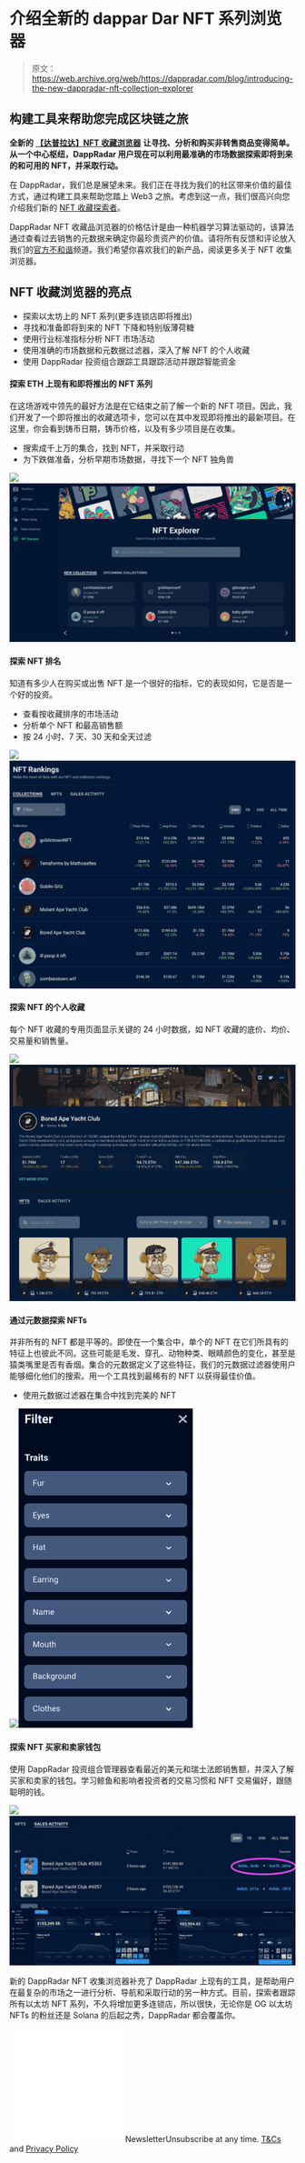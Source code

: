 # 介绍全新的 dappar Dar NFT 系列浏览器

> 原文：<https://web.archive.org/web/https://dappradar.com/blog/introducing-the-new-dappradar-nft-collection-explorer>

## 构建工具来帮助您完成区块链之旅

**全新的** [**【达普拉达】NFT 收藏浏览器**](https://web.archive.org/web/20220705003155/https://dappradar.com/hub/nft-explorer) **让寻找、分析和购买非转售商品变得简单。从一个中心枢纽，DappRadar 用户现在可以利用最准确的市场数据探索即将到来的和可用的 NFT，并采取行动。**

在 DappRadar，我们总是展望未来。我们正在寻找为我们的社区带来价值的最佳方式，通过构建工具来帮助您踏上 Web3 之旅。考虑到这一点，我们很高兴向您介绍我们新的 [NFT 收藏探索者](https://web.archive.org/web/20220705003155/https://dappradar.com/hub/nft-explorer)。

DappRadar NFT 收藏品浏览器的价格估计是由一种机器学习算法驱动的，该算法通过查看过去销售的元数据来确定你最珍贵资产的价值。请将所有反馈和评论放入我们的[官方不和谐](https://web.archive.org/web/20220705003155/https://dappradar.com/discord)频道。我们希望你喜欢我们的新产品，阅读更多关于 NFT 收集浏览器。

## NFT 收藏浏览器的亮点

*   探索以太坊上的 NFT 系列(更多连锁店即将推出)
*   寻找和准备即将到来的 NFT 下降和特别版薄荷糖
*   使用行业标准指标分析 NFT 市场活动
*   使用准确的市场数据和元数据过滤器，深入了解 NFT 的个人收藏
*   使用 DappRadar 投资组合跟踪工具跟踪活动并跟踪智能资金

#### 探索 ETH 上现有和即将推出的 NFT 系列

在这场游戏中领先的最好方法是在它结束之前了解一个新的 NFT 项目。因此，我们开发了一个即将推出的收藏选项卡，您可以在其中发现即将推出的最新项目。在这里，你会看到铸币日期，铸币价格，以及有多少项目是在收集。

*   搜索成千上万的集合，找到 NFT，并采取行动
*   为下跌做准备，分析早期市场数据，寻找下一个 NFT 独角兽

![](img/b09c1f336735d6d1bb5b703c7e2b297f.png)![](img/290ecbc768859160ad4a7a04fa33b2c1.png)

#### 探索 NFT 排名

知道有多少人在购买或出售 NFT 是一个很好的指标，它的表现如何，它是否是一个好的投资。

*   查看按收藏排序的市场活动
*   分析单个 NFT 和最高销售额
*   按 24 小时、7 天、30 天和全天过滤

![](img/c0ee0296ea9e9160684d61fe60713e02.png)![](img/667ed5945f229be11a1f4a82a993d5f9.png)

#### 探索 NFT 的个人收藏

每个 NFT 收藏的专用页面显示关键的 24 小时数据，如 NFT 收藏的底价、均价、交易量和销售量。

![](img/2c682c4947c3470eb000503555bc9f38.png)![](img/6bd638750f7f77e3beb9bf6f53eb18f3.png)

#### 通过元数据探索 NFTs

并非所有的 NFT 都是平等的。即使在一个集合中，单个的 NFT 在它们所具有的特征上也彼此不同。这些可能是毛发、穿孔、动物种类、眼睛颜色的变化，甚至是猿类嘴里是否有香烟。集合的元数据定义了这些特征，我们的元数据过滤器使用户能够细化他们的搜索。用一个工具找到最稀有的 NFT 以获得最佳价值。

*   使用元数据过滤器在集合中找到完美的 NFT

![](img/5324c8c8a5932c3976339556d47d0f39.png)![](img/1477ccba7c998db8f355180ef3b251c7.png)

#### 探索 NFT 买家和卖家钱包

使用 DappRadar 投资组合管理器查看最近的美元和瑞士法郎销售额，并深入了解买家和卖家的钱包。学习鲸鱼和影响者投资者的交易习惯和 NFT 交易偏好，跟随聪明的钱。

![](img/f6635f5c425c6fff3f5bfe0f99801151.png)![](img/01fa0958fc814d849f2f8181f0066bd4.png)

新的 DappRadar NFT 收集浏览器补充了 DappRadar 上现有的工具，是帮助用户在最复杂的市场之一进行分析、导航和采取行动的另一种方式。目前，探索者跟踪所有以太坊 NFT 系列，不久将增加更多连锁店，所以很快，无论你是 OG 以太坊 NFTs 的粉丝还是 Solana 的后起之秀，DappRadar 都会覆盖你。

![](img/6d5a4a2d609c56e1a5771717e54ba759.png) NewsletterUnsubscribe at any time. [T&Cs](https://web.archive.org/web/20220705003155/https://dappradar.com/terms) and [Privacy Policy](https://web.archive.org/web/20220705003155/https://dappradar.com/privacy-policy)